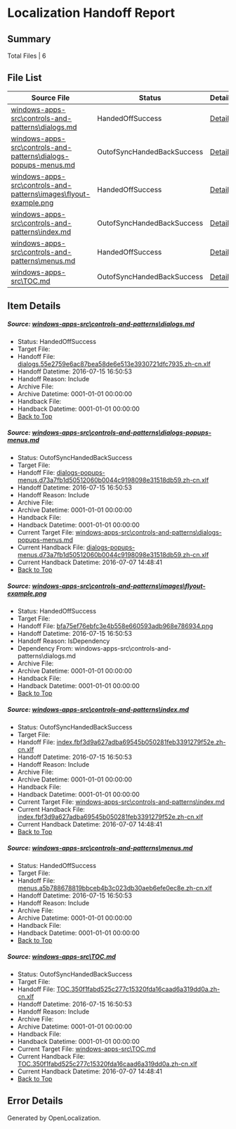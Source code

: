 # <a name='report-top'></a> Localization Handoff Report

## Summary
 Total Files | 6

## File List
 Source File | Status | Details 
 ----------- | ------ | ------- 
 [windows-apps-src\controls-and-patterns\dialogs.md](https://github.com/Microsoft/windows-apps/blob/6df98bbeae38f72ffd844317a89c98e01a70ef87/windows-apps-src/controls-and-patterns/dialogs.md) | HandedOffSuccess | [Details](#35dc13b521ea0c3cb7548a3aa4bc96101286f0a5531)
 [windows-apps-src\controls-and-patterns\dialogs-popups-menus.md](https://github.com/Microsoft/windows-apps/blob/6df98bbeae38f72ffd844317a89c98e01a70ef87/windows-apps-src/controls-and-patterns/dialogs-popups-menus.md) | OutofSyncHandedBackSuccess | [Details](#066c9de7630931d9e709de6c6ba2c32677b488c4530)
 [windows-apps-src\controls-and-patterns\images\flyout-example.png](https://github.com/Microsoft/windows-apps/blob/6df98bbeae38f72ffd844317a89c98e01a70ef87/windows-apps-src/controls-and-patterns/images/flyout-example.png) | HandedOffSuccess | [Details](#bfa75ef76ebfc3e4b558e660593adb968e786934987)
 [windows-apps-src\controls-and-patterns\index.md](https://github.com/Microsoft/windows-apps/blob/6df98bbeae38f72ffd844317a89c98e01a70ef87/windows-apps-src/controls-and-patterns/index.md) | OutofSyncHandedBackSuccess | [Details](#1068be699fc82c7a22d7bc75746e95b3f79105f81928)
 [windows-apps-src\controls-and-patterns\menus.md](https://github.com/Microsoft/windows-apps/blob/6df98bbeae38f72ffd844317a89c98e01a70ef87/windows-apps-src/controls-and-patterns/menus.md) | HandedOffSuccess | [Details](#1bd21730613670e8213040a7e27fef7a7672332a1934)
 [windows-apps-src\TOC.md](https://github.com/Microsoft/windows-apps/blob/6df98bbeae38f72ffd844317a89c98e01a70ef87/windows-apps-src/TOC.md) | OutofSyncHandedBackSuccess | [Details](#3c0d145393654e42674ca4584750ce506cca671b5306)

## Item Details
##### <a name='35dc13b521ea0c3cb7548a3aa4bc96101286f0a5531'></a> Source: [windows-apps-src\controls-and-patterns\dialogs.md](https://github.com/Microsoft/windows-apps/blob/6df98bbeae38f72ffd844317a89c98e01a70ef87/windows-apps-src/controls-and-patterns/dialogs.md)
* Status: HandedOffSuccess
* Target File: 
* Handoff File: [dialogs.55e2759e6ac87bea58de6e513e3930721dfc7935.zh-cn.xlf](https://github.com/Microsoft/WDG.handoff/blob/415ea4f19082f536dcb45323b5f22fadb676a0fa/ol-handoff/Microsoft/windows-apps.zh-cn/master/dialogs.55e2759e6ac87bea58de6e513e3930721dfc7935.zh-cn.xlf)
* Handoff Datetime: 2016-07-15 16:50:53
* Handoff Reason: Include
* Archive File: 
* Archive Datetime: 0001-01-01 00:00:00
* Handback File: 
* Handback Datetime: 0001-01-01 00:00:00
* [Back to Top](#report-top)

##### <a name='066c9de7630931d9e709de6c6ba2c32677b488c4530'></a> Source: [windows-apps-src\controls-and-patterns\dialogs-popups-menus.md](https://github.com/Microsoft/windows-apps/blob/6df98bbeae38f72ffd844317a89c98e01a70ef87/windows-apps-src/controls-and-patterns/dialogs-popups-menus.md)
* Status: OutofSyncHandedBackSuccess
* Target File: 
* Handoff File: [dialogs-popups-menus.d73a7fb1d50512060b0044c9198098e31518db59.zh-cn.xlf](https://github.com/Microsoft/WDG.handoff/blob/415ea4f19082f536dcb45323b5f22fadb676a0fa/ol-handoff/Microsoft/windows-apps.zh-cn/master/dialogs-popups-menus.d73a7fb1d50512060b0044c9198098e31518db59.zh-cn.xlf)
* Handoff Datetime: 2016-07-15 16:50:53
* Handoff Reason: Include
* Archive File: 
* Archive Datetime: 0001-01-01 00:00:00
* Handback File: 
* Handback Datetime: 0001-01-01 00:00:00
* Current Target File: [windows-apps-src\controls-and-patterns\dialogs-popups-menus.md](https://github.com/Microsoft/windows-apps.zh-cn/blob/bca83abcea8983793c4b2e273492df455b9ebf58/windows-apps-src/controls-and-patterns/dialogs-popups-menus.md)
* Current Handback File: [dialogs-popups-menus.d73a7fb1d50512060b0044c9198098e31518db59.zh-cn.xlf](https://github.com/Microsoft/WDG.handback/blob/54f4c20d99d5eee8b729518034746c0ee2458777/ol-handback/Microsoft/windows-apps.zh-cn/master/dialogs-popups-menus.d73a7fb1d50512060b0044c9198098e31518db59.zh-cn.xlf)
* Current Handback Datetime: 2016-07-07 14:48:41
* [Back to Top](#report-top)

##### <a name='bfa75ef76ebfc3e4b558e660593adb968e786934987'></a> Source: [windows-apps-src\controls-and-patterns\images\flyout-example.png](https://github.com/Microsoft/windows-apps/blob/6df98bbeae38f72ffd844317a89c98e01a70ef87/windows-apps-src/controls-and-patterns/images/flyout-example.png)
* Status: HandedOffSuccess
* Target File: 
* Handoff File: [bfa75ef76ebfc3e4b558e660593adb968e786934.png](https://github.com/Microsoft/WDG.handoff/blob/415ea4f19082f536dcb45323b5f22fadb676a0fa/ol-handoff/Microsoft/windows-apps.zh-cn/master/bfa75ef76ebfc3e4b558e660593adb968e786934.png)
* Handoff Datetime: 2016-07-15 16:50:53
* Handoff Reason: IsDependency
* Dependency From: windows-apps-src\controls-and-patterns\dialogs.md
* Archive File: 
* Archive Datetime: 0001-01-01 00:00:00
* Handback File: 
* Handback Datetime: 0001-01-01 00:00:00
* [Back to Top](#report-top)

##### <a name='1068be699fc82c7a22d7bc75746e95b3f79105f81928'></a> Source: [windows-apps-src\controls-and-patterns\index.md](https://github.com/Microsoft/windows-apps/blob/6df98bbeae38f72ffd844317a89c98e01a70ef87/windows-apps-src/controls-and-patterns/index.md)
* Status: OutofSyncHandedBackSuccess
* Target File: 
* Handoff File: [index.fbf3d9a627adba69545b050281feb3391279f52e.zh-cn.xlf](https://github.com/Microsoft/WDG.handoff/blob/415ea4f19082f536dcb45323b5f22fadb676a0fa/ol-handoff/Microsoft/windows-apps.zh-cn/master/index.fbf3d9a627adba69545b050281feb3391279f52e.zh-cn.xlf)
* Handoff Datetime: 2016-07-15 16:50:53
* Handoff Reason: Include
* Archive File: 
* Archive Datetime: 0001-01-01 00:00:00
* Handback File: 
* Handback Datetime: 0001-01-01 00:00:00
* Current Target File: [windows-apps-src\controls-and-patterns\index.md](https://github.com/Microsoft/windows-apps.zh-cn/blob/bca83abcea8983793c4b2e273492df455b9ebf58/windows-apps-src/controls-and-patterns/index.md)
* Current Handback File: [index.fbf3d9a627adba69545b050281feb3391279f52e.zh-cn.xlf](https://github.com/Microsoft/WDG.handback/blob/54f4c20d99d5eee8b729518034746c0ee2458777/ol-handback/Microsoft/windows-apps.zh-cn/master/index.fbf3d9a627adba69545b050281feb3391279f52e.zh-cn.xlf)
* Current Handback Datetime: 2016-07-07 14:48:41
* [Back to Top](#report-top)

##### <a name='1bd21730613670e8213040a7e27fef7a7672332a1934'></a> Source: [windows-apps-src\controls-and-patterns\menus.md](https://github.com/Microsoft/windows-apps/blob/6df98bbeae38f72ffd844317a89c98e01a70ef87/windows-apps-src/controls-and-patterns/menus.md)
* Status: HandedOffSuccess
* Target File: 
* Handoff File: [menus.a5b788678819bbceb4b3c023db30aeb6efe0ec8e.zh-cn.xlf](https://github.com/Microsoft/WDG.handoff/blob/415ea4f19082f536dcb45323b5f22fadb676a0fa/ol-handoff/Microsoft/windows-apps.zh-cn/master/menus.a5b788678819bbceb4b3c023db30aeb6efe0ec8e.zh-cn.xlf)
* Handoff Datetime: 2016-07-15 16:50:53
* Handoff Reason: Include
* Archive File: 
* Archive Datetime: 0001-01-01 00:00:00
* Handback File: 
* Handback Datetime: 0001-01-01 00:00:00
* [Back to Top](#report-top)

##### <a name='3c0d145393654e42674ca4584750ce506cca671b5306'></a> Source: [windows-apps-src\TOC.md](https://github.com/Microsoft/windows-apps/blob/6df98bbeae38f72ffd844317a89c98e01a70ef87/windows-apps-src/TOC.md)
* Status: OutofSyncHandedBackSuccess
* Target File: 
* Handoff File: [TOC.350f1fabd525c277c15320fda16caad6a319dd0a.zh-cn.xlf](https://github.com/Microsoft/WDG.handoff/blob/415ea4f19082f536dcb45323b5f22fadb676a0fa/ol-handoff/Microsoft/windows-apps.zh-cn/master/TOC.350f1fabd525c277c15320fda16caad6a319dd0a.zh-cn.xlf)
* Handoff Datetime: 2016-07-15 16:50:53
* Handoff Reason: Include
* Archive File: 
* Archive Datetime: 0001-01-01 00:00:00
* Handback File: 
* Handback Datetime: 0001-01-01 00:00:00
* Current Target File: [windows-apps-src\TOC.md](https://github.com/Microsoft/windows-apps.zh-cn/blob/bca83abcea8983793c4b2e273492df455b9ebf58/windows-apps-src/TOC.md)
* Current Handback File: [TOC.350f1fabd525c277c15320fda16caad6a319dd0a.zh-cn.xlf](https://github.com/Microsoft/WDG.handback/blob/54f4c20d99d5eee8b729518034746c0ee2458777/ol-handback/Microsoft/windows-apps.zh-cn/master/TOC.350f1fabd525c277c15320fda16caad6a319dd0a.zh-cn.xlf)
* Current Handback Datetime: 2016-07-07 14:48:41
* [Back to Top](#report-top)


## Error Details

Generated by OpenLocalization.
